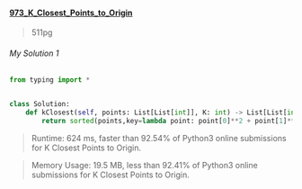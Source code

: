 #### [973_K_Closest_Points_to_Origin](https://leetcode.com/problems/k-closest-points-to-origin/)
> 511pg

###### My Solution 1
```python
from typing import *


class Solution:
    def kClosest(self, points: List[List[int]], K: int) -> List[List[int]]:
        return sorted(points,key=lambda point: point[0]**2 + point[1]**2)[:K]
```

> Runtime: 624 ms, faster than 92.54% of Python3 online submissions for K Closest Points to Origin.

> Memory Usage: 19.5 MB, less than 92.41% of Python3 online submissions for K Closest Points to Origin.